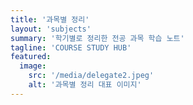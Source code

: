 ```yaml
---
title: '과목별 정리'
layout: 'subjects'
summary: '학기별로 정리한 전공 과목 학습 노트'
tagline: 'COURSE STUDY HUB'
featured:
  image:
    src: '/media/delegate2.jpeg'
    alt: '과목별 정리 대표 이미지'
---
```

